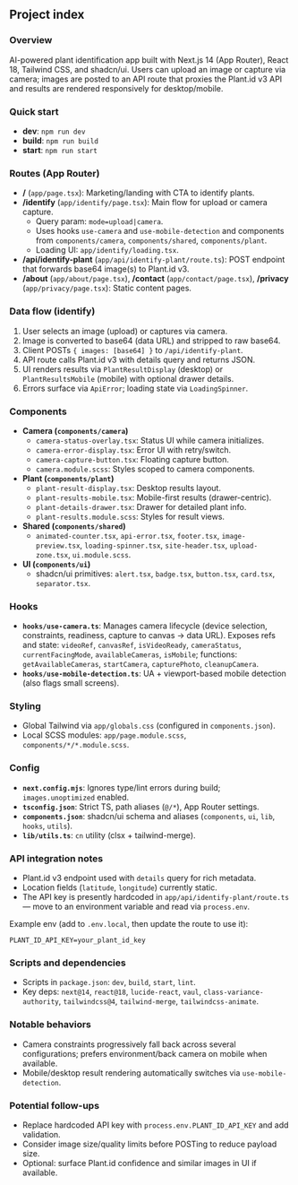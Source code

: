 ## Project index

### Overview
AI-powered plant identification app built with Next.js 14 (App Router), React 18, Tailwind CSS, and shadcn/ui. Users can upload an image or capture via camera; images are posted to an API route that proxies the Plant.id v3 API and results are rendered responsively for desktop/mobile.

### Quick start
- **dev**: `npm run dev`
- **build**: `npm run build`
- **start**: `npm run start`

### Routes (App Router)
- **/** (`app/page.tsx`): Marketing/landing with CTA to identify plants.
- **/identify** (`app/identify/page.tsx`): Main flow for upload or camera capture.
  - Query param: `mode=upload|camera`.
  - Uses hooks `use-camera` and `use-mobile-detection` and components from `components/camera`, `components/shared`, `components/plant`.
  - Loading UI: `app/identify/loading.tsx`.
- **/api/identify-plant** (`app/api/identify-plant/route.ts`): POST endpoint that forwards base64 image(s) to Plant.id v3.
- **/about** (`app/about/page.tsx`), **/contact** (`app/contact/page.tsx`), **/privacy** (`app/privacy/page.tsx`): Static content pages.

### Data flow (identify)
1. User selects an image (upload) or captures via camera.
2. Image is converted to base64 (data URL) and stripped to raw base64.
3. Client POSTs `{ images: [base64] }` to `/api/identify-plant`.
4. API route calls Plant.id v3 with details query and returns JSON.
5. UI renders results via `PlantResultDisplay` (desktop) or `PlantResultsMobile` (mobile) with optional drawer details.
6. Errors surface via `ApiError`; loading state via `LoadingSpinner`.

### Components
- **Camera (`components/camera`)**
  - `camera-status-overlay.tsx`: Status UI while camera initializes.
  - `camera-error-display.tsx`: Error UI with retry/switch.
  - `camera-capture-button.tsx`: Floating capture button.
  - `camera.module.scss`: Styles scoped to camera components.
- **Plant (`components/plant`)**
  - `plant-result-display.tsx`: Desktop results layout.
  - `plant-results-mobile.tsx`: Mobile-first results (drawer-centric).
  - `plant-details-drawer.tsx`: Drawer for detailed plant info.
  - `plant-results.module.scss`: Styles for result views.
- **Shared (`components/shared`)**
  - `animated-counter.tsx`, `api-error.tsx`, `footer.tsx`, `image-preview.tsx`, `loading-spinner.tsx`, `site-header.tsx`, `upload-zone.tsx`, `ui.module.scss`.
- **UI (`components/ui`)**
  - shadcn/ui primitives: `alert.tsx`, `badge.tsx`, `button.tsx`, `card.tsx`, `separator.tsx`.

### Hooks
- **`hooks/use-camera.ts`**: Manages camera lifecycle (device selection, constraints, readiness, capture to canvas → data URL). Exposes refs and state: `videoRef`, `canvasRef`, `isVideoReady`, `cameraStatus`, `currentFacingMode`, `availableCameras`, `isMobile`; functions: `getAvailableCameras`, `startCamera`, `capturePhoto`, `cleanupCamera`.
- **`hooks/use-mobile-detection.ts`**: UA + viewport-based mobile detection (also flags small screens).

### Styling
- Global Tailwind via `app/globals.css` (configured in `components.json`).
- Local SCSS modules: `app/page.module.scss`, `components/*/*.module.scss`.

### Config
- **`next.config.mjs`**: Ignores type/lint errors during build; `images.unoptimized` enabled.
- **`tsconfig.json`**: Strict TS, path aliases (`@/*`), App Router settings.
- **`components.json`**: shadcn/ui schema and aliases (`components`, `ui`, `lib`, `hooks`, `utils`).
- **`lib/utils.ts`**: `cn` utility (clsx + tailwind-merge).

### API integration notes
- Plant.id v3 endpoint used with `details` query for rich metadata.
- Location fields (`latitude`, `longitude`) currently static.
- The API key is presently hardcoded in `app/api/identify-plant/route.ts` — move to an environment variable and read via `process.env`.

Example env (add to `.env.local`, then update the route to use it):
```env
PLANT_ID_API_KEY=your_plant_id_key
```

### Scripts and dependencies
- Scripts in `package.json`: `dev`, `build`, `start`, `lint`.
- Key deps: `next@14`, `react@18`, `lucide-react`, `vaul`, `class-variance-authority`, `tailwindcss@4`, `tailwind-merge`, `tailwindcss-animate`.

### Notable behaviors
- Camera constraints progressively fall back across several configurations; prefers environment/back camera on mobile when available.
- Mobile/desktop result rendering automatically switches via `use-mobile-detection`.

### Potential follow-ups
- Replace hardcoded API key with `process.env.PLANT_ID_API_KEY` and add validation.
- Consider image size/quality limits before POSTing to reduce payload size.
- Optional: surface Plant.id confidence and similar images in UI if available.


